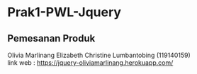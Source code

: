 # Prak1-PWL-Jquery

## Pemesanan Produk
Olivia Marlinang Elizabeth Christine Lumbantobing (119140159)
<br>
link web : https://jquery-oliviamarlinang.herokuapp.com/
